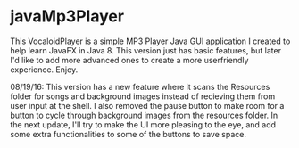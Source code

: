 # javaMp3Player
This VocaloidPlayer is a simple MP3 Player Java GUI application I created to help learn JavaFX in Java 8.
This version just has basic features, but later I'd like to add more advanced ones to create
a more userfriendly experience. Enjoy.

08/19/16: This version has a new feature where it scans the Resources folder for songs and background images instead of recieving them from user input at the shell. I also removed the pause button to make room for a button to cycle through background images from the resources folder. In the next update, I'll try to make the UI more pleasing to the eye, and add some extra functionalities to some of the buttons to save space.
